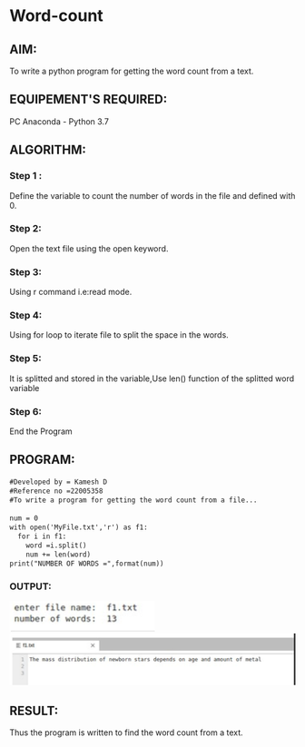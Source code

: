 # Word-count
## AIM:
To write a python program for getting the word count from a text.
## EQUIPEMENT'S REQUIRED: 
PC
Anaconda - Python 3.7
## ALGORITHM: 
### Step 1 :  
Define the variable to count the number of words in the file and defined with 0.

### Step 2:
  Open the text file using the open keyword.
 
### Step 3:
  Using r command i.e:read mode.

### Step 4: 
 Using for loop to iterate file to split the space in the words.

### Step 5:
 It is splitted and stored in the variable,Use len() function of the splitted word variable

### Step 6:
 End the Program

## PROGRAM:
```
#Developed by = Kamesh D 
#Reference no =22005358 
#To write a program for getting the word count from a file...

num = 0
with open('MyFile.txt','r') as f1:
  for i in f1:
    word =i.split()
    num += len(word)
print("NUMBER OF WORDS =",format(num))

```

### OUTPUT:
![](/1%20w.png)
![](/2w.png)


## RESULT:
Thus the program is written to find the word count from a text.
